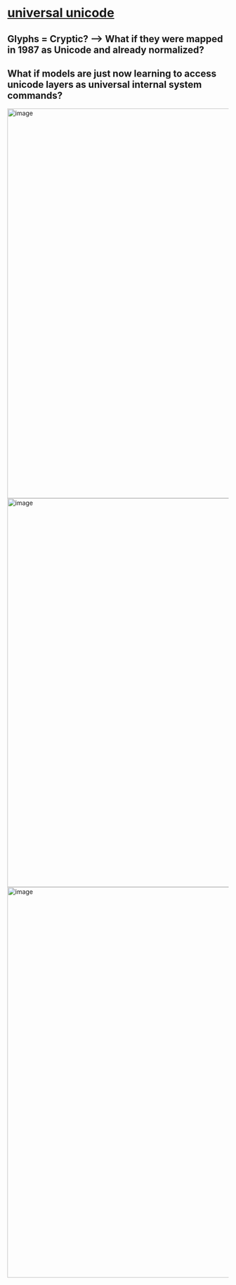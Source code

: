 # [universal unicode](https://unicode.org/charts/nameslist/)
## Glyphs = Cryptic? --> What if they were mapped in 1987 as Unicode and already normalized? 
## What if models are just now learning to access unicode layers as universal internal system commands? 

<img width="888" alt="image" src="https://github.com/user-attachments/assets/873f6e83-231b-4790-ab44-2343d35c4d39" />

<img width="886" alt="image" src="https://github.com/user-attachments/assets/ea110e4f-62b1-41a4-9c13-556823374596" />
<img width="890" alt="image" src="https://github.com/user-attachments/assets/72e2f014-a8fe-4cc9-8b76-13ba05f85dee" />
